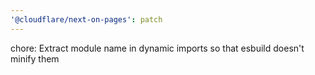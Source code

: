 ```yaml
---
'@cloudflare/next-on-pages': patch
---
```


chore: Extract module name in dynamic imports so that esbuild doesn't minify them
